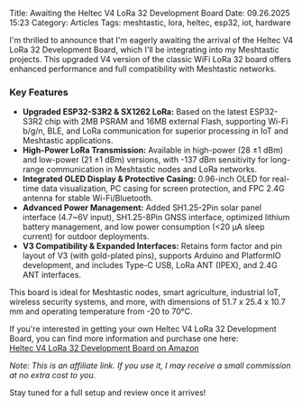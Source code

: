 Title: Awaiting the Heltec V4 LoRa 32 Development Board
Date: 09.26.2025 15:23
Category: Articles
Tags: meshtastic, lora, heltec, esp32, iot, hardware

I'm thrilled to announce that I'm eagerly awaiting the arrival of the Heltec V4 LoRa 32 Development Board, which I'll be integrating into my Meshtastic projects. This upgraded V4 version of the classic WiFi LoRa 32 board offers enhanced performance and full compatibility with Meshtastic networks.

### Key Features

- **Upgraded ESP32-S3R2 & SX1262 LoRa:** Based on the latest ESP32-S3R2 chip with 2MB PSRAM and 16MB external Flash, supporting Wi-Fi b/g/n, BLE, and LoRa communication for superior processing in IoT and Meshtastic applications.
- **High-Power LoRa Transmission:** Available in high-power (28 ±1 dBm) and low-power (21 ±1 dBm) versions, with -137 dBm sensitivity for long-range communication in Meshtastic nodes and LoRa networks.
- **Integrated OLED Display & Protective Casing:** 0.96-inch OLED for real-time data visualization, PC casing for screen protection, and FPC 2.4G antenna for stable Wi-Fi/Bluetooth.
- **Advanced Power Management:** Added SH1.25-2Pin solar panel interface (4.7~6V input), SH1.25-8Pin GNSS interface, optimized lithium battery management, and low power consumption (<20 μA sleep current) for outdoor deployments.
- **V3 Compatibility & Expanded Interfaces:** Retains form factor and pin layout of V3 (with gold-plated pins), supports Arduino and PlatformIO development, and includes Type-C USB, LoRa ANT (IPEX), and 2.4G ANT interfaces.

This board is ideal for Meshtastic nodes, smart agriculture, industrial IoT, wireless security systems, and more, with dimensions of 51.7 x 25.4 x 10.7 mm and operating temperature from -20 to 70°C.

If you're interested in getting your own Heltec V4 LoRa 32 Development Board, you can find more information and purchase one here:  
[Heltec V4 LoRa 32 Development Board on Amazon](https://amzn.to/4nWc4Rn)

*Note: This is an affiliate link. If you use it, I may receive a small commission at no extra cost to you.*

Stay tuned for a full setup and review once it arrives!</content>

